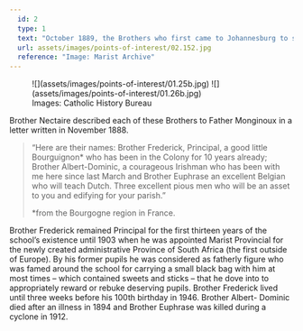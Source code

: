 ```yaml
---
  id: 2
  type: 1
  text: "October 1889, the Brothers who first came to Johannesburg to set up the Marist Brothers College at Koch Street.  Brother Albert Dominic (left), Brother Frederick, Principal (center) and Brother Euphrase (right). "
  url: assets/images/points-of-interest/02.152.jpg
  reference: "Image: Marist Archive"
---
```

<figure>![](assets/images/points-of-interest/01.25b.jpg) ![](assets/images/points-of-interest/01.26b.jpg)

<figcaption>Images: Catholic History Bureau</figcaption>

</figure>

Brother Nectaire described each of these Brothers to Father Monginoux in a letter written in November 1888.

> “Here are their names: Brother Frederick, Principal, a good little Bourguignon* who has been in the Colony for 10 years already; Brother Albert-Dominic, a courageous Irishman who has been with me here since last March and Brother Euphrase an excellent Belgian who will teach Dutch. Three excellent pious men who will be an asset to you and edifying for your parish.”
> 
> <footer>*from the Bourgogne region in France.</footer>

Brother Frederick remained Principal for the first thirteen years of the school’s existence until 1903 when he was appointed Marist Provincial for the newly created administrative Province of South Africa (the first outside of Europe). By his former pupils he was considered as fatherly figure who was famed around the school for carrying a small black bag with him at most times – which contained sweets and sticks – that he dove into to appropriately reward or rebuke deserving pupils. Brother Frederick lived until three weeks before his 100th birthday in 1946\. Brother Albert- Dominic died after an illness in 1894 and Brother Euphrase was killed during a cyclone in 1912.
        